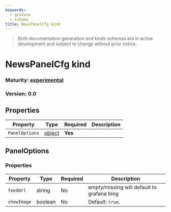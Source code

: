 ```yaml
---
keywords:
  - grafana
  - schema
title: NewsPanelCfg kind
---
```

> Both documentation generation and kinds schemas are in active development and subject to change without prior notice.

# NewsPanelCfg kind

### Maturity: [experimental](../../../maturity/#experimental)
### Version: 0.0

## Properties

| Property       | Type                    | Required | Description |
|----------------|-------------------------|----------|-------------|
| `PanelOptions` | [object](#paneloptions) | **Yes**  |             |

## PanelOptions

### Properties

| Property    | Type    | Required | Description                                |
|-------------|---------|----------|--------------------------------------------|
| `feedUrl`   | string  | No       | empty/missing will default to grafana blog |
| `showImage` | boolean | No       | Default: `true`.                           |


